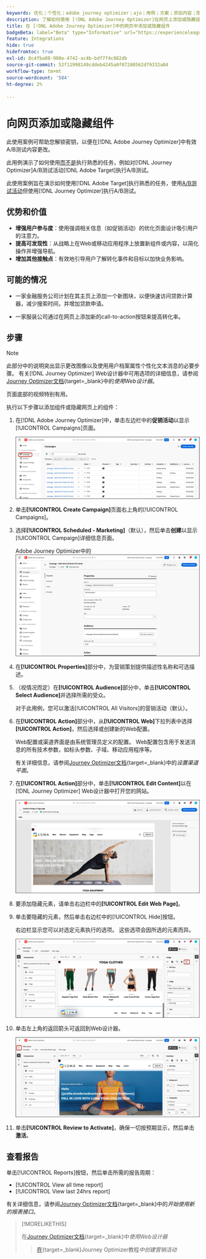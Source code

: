 ```yaml
---
keywords: 优化；个性化；adobe journey optimizer；ajo；用例；方案；添加内容；隐藏内容；添加组件；隐藏组件
description: 了解如何使用 [!DNL Adobe Journey Optimizer]在网页上添加或隐藏组件。
title: 在 [!DNL Adobe Journey Optimizer]中的网页中添加或隐藏组件
badgeBeta: label="Beta" type="Informative" url="https://experienceleague.adobe.com/docs/target/using/introduction/intro.html#beta newtab=true" tooltip=" [!DNL Adobe Target] 中有哪些 Beta 功能。"
feature: Integrations
hide: true
hidefromtoc: true
exl-id: 8c4fba88-908e-4742-ac4b-bdf7f4c882db
source-git-commit: 52f11998149cddeb4245a0f07280562d79332a04
workflow-type: tm+mt
source-wordcount: '584'
ht-degree: 2%

---
```


# 向网页添加或隐藏组件

此使用案例可帮助您解锁密钥，以便在[!DNL Adobe Journey Optimizer]中有效A/B测试内容更改。

此用例演示了如何使用[而不是](/help/main/c-activities/t-test-ab/test-ab.md)执行熟悉的任务，例如对[!DNL Journey Optimizer]A/B测试活动[!DNL Adobe Target]执行A/B测试。

此使用案例旨在演示如何使用[!DNL Adobe Target]执行熟悉的任务，使用[A/B测试活动](/help/main/c-activities/t-test-ab/test-ab.md)但使用[!DNL Journey Optimizer]执行A/B测试。

## 优势和价值

* **增强用户参与度**：使用强调相关信息（如促销活动）的优化页面设计吸引用户的注意力。
* **提高可发现性**：从战略上在Web或移动应用程序上放置新组件或内容，以简化操作并增强导航。
* **增加其他接触点**：有效地引导用户了解转化事件和目标以加快业务影响。

## 可能的情况

* 一家金融服务公司计划在其主页上添加一个新图块，以便快速访问贷款计算器，减少搜索时间，并增加贷款申请。

* 一家服装公司通过在网页上添加新的call-to-action按钮来提高转化率。

## 步骤

>[!NOTE]
>
>此部分中的说明突出显示更改图像以及使用用户档案属性个性化文本消息的必要步骤。 有关[!DNL Journey Optimizer] Web设计器中可用选项的详细信息，请参阅[Journey Optimizer文档](https://experienceleague.adobe.com/en/docs/journey-optimizer/using/channels/web/author-web-pages/web-visual-editor){target=_blank}中的&#x200B;*使用Web设计器*。
>
>页面底部的视频特别有用。

执行以下步骤以添加组件或隐藏网页上的组件：

1. 在[!DNL Adobe Journey Optimizer]中，单击左边栏中的&#x200B;**促销活动**&#x200B;以显示[!UICONTROL Campaigns]页面。

   ![突出显示了“营销活动”选项卡的Adobe Journey Optimizer登陆页面。](/help/main/c-integrating-target-with-mac/ajo/assets/ajo-landing-page.png)

1. 单击&#x200B;**[!UICONTROL Create Campaign]**&#x200B;页面右上角的[!UICONTROL Campaigns]。

1. 选择&#x200B;**[!UICONTROL Scheduled - Marketing]**（默认），然后单击&#x200B;**创建**&#x200B;以显示[!UICONTROL Campaign]详细信息页面。

   Adobe Journey Optimizer中的![促销活动详细信息页面](/help/main/c-integrating-target-with-mac/ajo/assets/campaign-details.png)

1. 在&#x200B;**[!UICONTROL Properties]**&#x200B;部分中，为营销策划提供描述性名称和可选描述。

1. （视情况而定）在&#x200B;**[!UICONTROL Audience]**&#x200B;部分中，单击&#x200B;**[!UICONTROL Select Audience]**&#x200B;并选择所需的受众。

   对于此用例，您可以激活[!UICONTROL All Visitors]的营销活动（默认）。

1. 在&#x200B;**[!UICONTROL Action]**&#x200B;部分中，从&#x200B;**[!UICONTROL Web]**&#x200B;下拉列表中选择&#x200B;**[!UICONTROL Action]**，然后选择或创建新的Web配置。

   Web配置或渠道界面是由系统管理员定义的配置。 Web配置包含用于发送消息的所有技术参数，如标头参数、子域、移动应用程序等。

   有关详细信息，请参阅[Journey Optimizer文档](https://experienceleague.adobe.com/en/docs/journey-optimizer/using/configuration/channel-surfaces#set-up-channel-surfaces){target=_blank}中的&#x200B;*设置渠道平面*。

1. 在&#x200B;**[!UICONTROL Action]**&#x200B;部分中，单击&#x200B;**[!UICONTROL Edit Content]**&#x200B;以在[!DNL Journey Optimizer] Web设计器中打开您的网站。

   ![LUMA网站上的瑜伽登陆页面](/help/main/c-integrating-target-with-mac/ajo/assets/luma-yoga-landing.png)

1. 要添加隐藏元素，请单击右边栏中的&#x200B;**[!UICONTROL Edit Web Page]**。

1. 单击要隐藏的元素，然后单击右边栏中的[!UICONTROL Hide]按钮。

   右边栏显示您可以对选定元素执行的选项。 这些选项会因所选的元素而异。

   ![隐藏元素按钮](/help/main/c-integrating-target-with-mac/ajo/assets/hide-element.png)

1. 单击左上角的返回箭头可返回到Web设计器。

   ![后退箭头](/help/main/c-integrating-target-with-mac/ajo/assets/back-arrow.png)

1. 单击&#x200B;**[!UICONTROL Review to Activate]**，确保一切按预期显示，然后单击&#x200B;**激活**。

## 查看报告

单击[!UICONTROL Reports]按钮，然后单击所需的报告周期：

* [!UICONTROL View all time report]
* [!UICONTROL View last 24hrs report]

有关详细信息，请参阅[Journey Optimizer文档](https://experienceleague.adobe.com/en/docs/journey-optimizer/using/channel-report/report-gs-cja){target=_blank}中的&#x200B;*开始使用新的报表接口*。

>[!MORELIKETHIS]
>
>在[Journey Optimizer文档](https://experienceleague.adobe.com/en/docs/journey-optimizer/using/channels/web/author-web-pages/web-visual-editor){target=_blank}中&#x200B;*使用Web设计器*
>>[在](https://experienceleague.adobe.com/en/docs/journey-optimizer-learn/tutorials/create-campaigns/create-a-campaign){target=_blank}Journey Optimizer教程&#x200B;*中创建营销活动*
